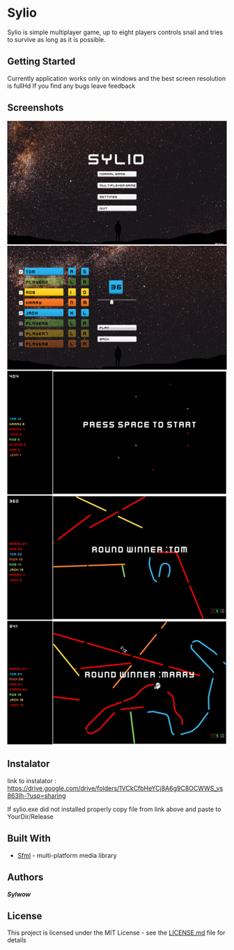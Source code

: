 # Sylio

Sylio is simple multiplayer game, up to eight players controls snail and tries to survive as long as it is possible.

## Getting Started

Currently application works only on windows and the best screen resolution is fullHd
If you find any bugs leave feedback

## Screenshots
![main menu](ScreenShots/mainMenu.png)
![setup game](ScreenShots/setUpGame.png)
![gameplay](ScreenShots/inGame.png)
![gameplay2](ScreenShots/inGame3.jpg)
![gameplay3](ScreenShots/inGame4.jpg)
## Instalator

link to instalator :
https://drive.google.com/drive/folders/1VCkCfbHeYCj8A6g9C8OCWWS_vs863Ih-?usp=sharing

If sylio.exe did not installed properly copy file from link above and paste to YourDir/Release

## Built With

* [Sfml](https://www.sfml-dev.org/) - multi-platform media library

## Authors

***Sylwow***

## License

This project is licensed under the MIT License - see the [LICENSE.md](license.txt) file for details

